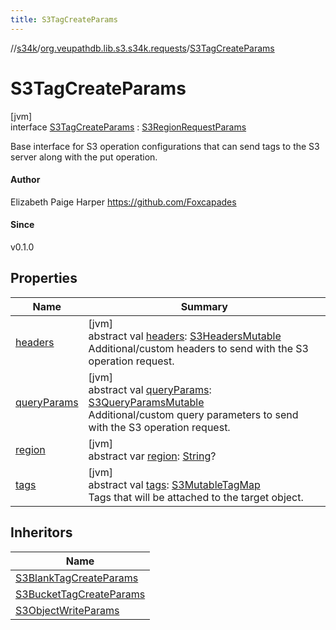 ```yaml
---
title: S3TagCreateParams
---
```

//[s34k](../../../index.html)/[org.veupathdb.lib.s3.s34k.requests](../index.html)/[S3TagCreateParams](index.html)



# S3TagCreateParams



[jvm]\
interface [S3TagCreateParams](index.html) : [S3RegionRequestParams](../-s3-region-request-params/index.html)

Base interface for S3 operation configurations that can send tags to the S3 server along with the put operation.



#### Author



Elizabeth Paige Harper https://github.com/Foxcapades



#### Since



v0.1.0



## Properties


| Name | Summary |
|---|---|
| [headers](../-s3-request-params/headers.html) | [jvm]<br>abstract val [headers](../-s3-request-params/headers.html): [S3HeadersMutable](../../org.veupathdb.lib.s3.s34k.fields.headers/-s3-headers-mutable/index.html)<br>Additional/custom headers to send with the S3 operation request. |
| [queryParams](../-s3-request-params/query-params.html) | [jvm]<br>abstract val [queryParams](../-s3-request-params/query-params.html): [S3QueryParamsMutable](../../org.veupathdb.lib.s3.s34k.fields.query_params/-s3-query-params-mutable/index.html)<br>Additional/custom query parameters to send with the S3 operation request. |
| [region](../-s3-region-request-params/region.html) | [jvm]<br>abstract var [region](../-s3-region-request-params/region.html): [String](https://kotlinlang.org/api/latest/jvm/stdlib/kotlin/-string/index.html)? |
| [tags](tags.html) | [jvm]<br>abstract val [tags](tags.html): [S3MutableTagMap](../../org.veupathdb.lib.s3.s34k.fields.tags/-s3-mutable-tag-map/index.html)<br>Tags that will be attached to the target object. |


## Inheritors


| Name |
|---|
| [S3BlankTagCreateParams](../-s3-blank-tag-create-params/index.html) |
| [S3BucketTagCreateParams](../../org.veupathdb.lib.s3.s34k.requests.bucket/-s3-bucket-tag-create-params/index.html) |
| [S3ObjectWriteParams](../../org.veupathdb.lib.s3.s34k.requests.object/-s3-object-write-params/index.html) |

